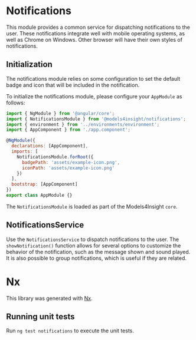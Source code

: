 # Notifications

This module provides a common service for dispatching notifications to the user. These notifications integrate well with mobile operating systems, as well as Chrome on Windows. Other browser will have their own styles of notifications.

## Initialization
The notifications module relies on some configuration to set the default badge and icon that will be included in the notification.

To initialize the notifications module, please configure your `AppModule` as follows:

```javascript
import { NgModule } from '@angular/core';
import { NotificationsModule } from '@models4insight/notifications';
import { environment } from '../environments/environment';
import { AppComponent } from './app.component';

@NgModule({
  declarations: [AppComponent],
  imports: [
    NotificationsModule.forRoot({
      badgePath: 'assets/example-icon.png',
      iconPath: 'assets/example-icon.png'
    })
  ],
  bootstrap: [AppComponent]
})
export class AppModule {}
```

The `NotificationsModule` is loaded as part of the Models4Insight `core`.

## NotificationsService

Use the `NotificationsService` to dispatch notifications to the user. The `showNotification()` function allows for several options to customize the behavior of the notification, such as the message shown and sound played. It is also possible to group notifications, which is useful if they are related.

# Nx

This library was generated with [Nx](https://nx.dev).

## Running unit tests

Run `ng test notifications` to execute the unit tests.
